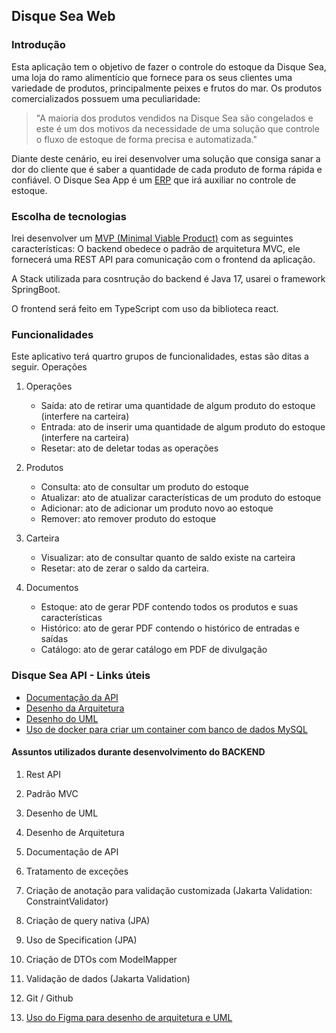 
## Disque Sea Web


### Introdução
Esta aplicação tem o objetivo de fazer o controle do estoque da Disque Sea, uma loja do ramo alimentício que
fornece para os seus clientes uma variedade de produtos, principalmente peixes e frutos do mar. Os produtos 
comercializados possuem uma peculiaridade:

>"A maioria dos produtos vendidos na Disque Sea são congelados e este é um dos motivos da necessidade de uma solução que controle o fluxo de estoque de forma precisa e automatizada."

Diante deste cenário, eu irei desenvolver uma solução que consiga sanar a dor do cliente que é saber a quantidade
de cada produto de forma rápida e confiável. O Disque Sea App é um [ERP](https://www.oracle.com/br/erp/what-is-erp/) que irá auxiliar no controle de estoque.

### Escolha de tecnologias
Irei desenvolver um [MVP (Minimal Viable Product)](https://pt.wikipedia.org/wiki/Produto_vi%C3%A1vel_m%C3%ADnimo) com as seguintes características:
O backend obedece o padrão de arquitetura MVC, ele fornecerá uma REST API para comunicação com o frontend da aplicação.

A Stack utilizada para cosntrução do backend é Java 17, usarei o framework SpringBoot.

O frontend será feito em TypeScript com uso da biblioteca react.

### Funcionalidades
Este aplicativo terá quartro grupos de funcionalidades, estas são ditas a seguir.
Operações

1. Operações
   * Saída: ato de retirar uma quantidade de algum produto do estoque (interfere na carteira)
   * Entrada: ato de inserir uma quantidade de algum produto do estoque (interfere na carteira)
   * Resetar: ato de deletar todas as operações
   
2. Produtos
   * Consulta: ato de consultar um produto do estoque
   * Atualizar: ato de atualizar características de um produto do estoque
   * Adicionar: ato de adicionar um produto novo ao estoque
   * Remover: ato remover produto do estoque

3. Carteira
    * Visualizar: ato de consultar quanto de saldo existe na carteira
    * Resetar: ato de zerar o saldo da carteira.
   
4. Documentos
   * Estoque: ato de gerar PDF contendo todos os produtos e suas características
   * Histórico: ato de gerar PDF contendo o histórico de entradas e saídas
   * Catálogo:  ato de gerar catálogo em PDF de divulgação

### Disque Sea API - Links úteis
* [Documentação da API](./api/documentation/documentation_API.md)
* [Desenho da Arquitetura](./api/documentation/disque_sea_arquitetura.pdf)
* [Desenho do UML](./api/documentation/disque_sea_UML.pdf)
* [Uso de docker para criar um container com banco de dados MySQL](./api/documentation/docker_database_settings.md)

#### Assuntos utilizados durante desenvolvimento do BACKEND

1. Rest API

2. Padrão MVC

3. Desenho de UML

4. Desenho de Arquitetura

5. Documentação de API

6. Tratamento de exceções

7. Criação de anotação para validação customizada (Jakarta Validation: ConstraintValidator)

8. Criação de query nativa (JPA)

9. Uso de Specification (JPA)

10. Criação de DTOs com ModelMapper

11. Validação de dados (Jakarta Validation)

12. Git / Github

13. [Uso do Figma para desenho de arquitetura e UML](https://www.figma.com/file/MvplDvfvWeViwLAub2m6U2/DisqueSea---UML?type=whiteboard&node-id=0%3A1&t=vR7u9DwRb5Oyyp0r-1)